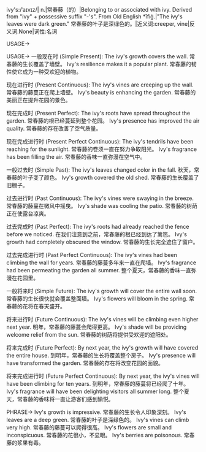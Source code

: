 ivy's:/ˈaɪvɪz/| n.|常春藤（的）|Belonging to or associated with ivy.  Derived from "ivy" + possessive suffix "-'s".  From Old English *īfiġ.|"The ivy's leaves were dark green." 常春藤的叶子是深绿色的。|近义词:creeper, vine|反义词:None|词性:名词

USAGE->

USAGE->
一般现在时 (Simple Present):
The ivy's growth covers the wall.  常春藤的生长覆盖了墙壁。
Ivy's resilience makes it a popular plant.  常春藤的韧性使它成为一种受欢迎的植物。

现在进行时 (Present Continuous):
The ivy's vines are creeping up the wall. 常春藤的藤蔓正在爬上墙壁。
Ivy's beauty is enhancing the garden.  常春藤的美丽正在提升花园的景色。

现在完成时 (Present Perfect):
The ivy's roots have spread throughout the garden. 常春藤的根已经蔓延到整个花园。
Ivy's presence has improved the air quality. 常春藤的存在改善了空气质量。

现在完成进行时 (Present Perfect Continuous):
The ivy's tendrils have been reaching for the sunlight.  常春藤的卷须一直在努力争取阳光。
Ivy's fragrance has been filling the air. 常春藤的香味一直弥漫在空气中。


一般过去时 (Simple Past):
The ivy's leaves changed color in the fall. 秋天，常春藤的叶子变了颜色。
Ivy's growth covered the old shed.  常春藤的生长覆盖了旧棚子。

过去进行时 (Past Continuous):
The ivy's vines were swaying in the breeze. 常春藤的藤蔓在微风中摇曳。
Ivy's shade was cooling the patio. 常春藤的树荫正在使露台凉爽。

过去完成时 (Past Perfect):
The ivy's roots had already reached the fence before we noticed. 在我们注意到之前，常春藤的根已经到达了篱笆。
Ivy's growth had completely obscured the window. 常春藤的生长完全遮住了窗户。


过去完成进行时 (Past Perfect Continuous):
The ivy's vines had been climbing the wall for years. 常春藤的藤蔓多年来一直在爬墙。
Ivy's fragrance had been permeating the garden all summer. 整个夏天，常春藤的香味一直弥漫在花园里。

一般将来时 (Simple Future):
The ivy's growth will cover the entire wall soon. 常春藤的生长很快就会覆盖整面墙。
Ivy's flowers will bloom in the spring.  常春藤的花将在春天盛开。


将来进行时 (Future Continuous):
The ivy's vines will be climbing even higher next year. 明年，常春藤的藤蔓会爬得更高。
Ivy's shade will be providing welcome relief from the sun. 常春藤的树荫将提供受欢迎的遮阳处。


将来完成时 (Future Perfect):
By next year, the ivy's growth will have covered the entire house. 到明年，常春藤的生长将覆盖整个房子。
Ivy's presence will have transformed the garden. 常春藤的存在将改变花园的面貌。

将来完成进行时 (Future Perfect Continuous):
By next year, the ivy's vines will have been climbing for ten years. 到明年，常春藤的藤蔓将已经爬了十年。
Ivy's fragrance will have been delighting visitors all summer long.  整个夏天，常春藤的香味将一直让游客们感到愉悦。


PHRASE->
Ivy's growth is impressive. 常春藤的生长令人印象深刻。
Ivy's leaves are a deep green. 常春藤的叶子是深绿色的。
Ivy's vines can climb very high. 常春藤的藤蔓可以爬得很高。
Ivy's flowers are small and inconspicuous.  常春藤的花很小，不显眼。
Ivy's berries are poisonous. 常春藤的浆果有毒。
